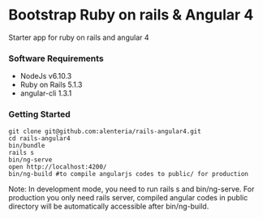 # Bootstrap Ruby on rails & Angular 4

Starter app for ruby on rails and angular 4

### Software Requirements
  * NodeJs v6.10.3
  * Ruby on Rails 5.1.3
  * angular-cli 1.3.1

### Getting Started
    git clone git@github.com:alenteria/rails-angular4.git
    cd rails-angular4
    bin/bundle
    rails s
    bin/ng-serve
    open http://localhost:4200/
    bin/ng-build #to compile angularjs codes to public/ for production

Note: In development mode, you need to run rails s and bin/ng-serve. For production you only need rails server, compiled angular codes in public directory will be automatically accessible after bin/ng-build.